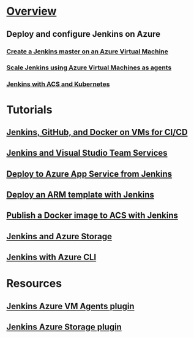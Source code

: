 # [Overview](index.md)
## Deploy and configure Jenkins on Azure
### [Create a Jenkins master on an Azure Virtual Machine](/azure/jenkins/install-jenkins-solution-template)
### [Scale Jenkins using Azure Virtual Machines as agents](/azure/jenkins/jenkins-azure-vm-agents)
### [Jenkins with ACS and Kubernetes](/azure/container-service/container-service-kubernetes-jenkins)
# Tutorials
## [Jenkins, GitHub, and Docker on VMs for CI/CD](/azure/virtual-machines/linux/tutorial-jenkins-github-docker-cicd)
## [Jenkins and Visual Studio Team Services](https://www.visualstudio.com/en-us/docs/marketplace/integrate/service-hooks/services/jenkins)
## [Deploy to Azure App Service from Jenkins](/azure/jenkins/deploy-to-app-service-jenkins)
## [Deploy an ARM template with Jenkins](/azure/jenkins/deploy-arm-template-jenkins)
## [Publish a Docker image to ACS with Jenkins](/azure/jenkins/publish-docker-image-jenkins)
## [Jenkins and Azure Storage](/azure/storage/storage-java-jenkins-continuous-integration-solution)
## [Jenkins with Azure CLI](/azure/jenkins/execute-cli-jenkins-pipeline)
# Resources
## [Jenkins Azure VM Agents plugin](https://plugins.jenkins.io/azure-vm-agents)
## [Jenkins Azure Storage plugin](https://github.com/jenkinsci/windows-azure-storage-plugin)

